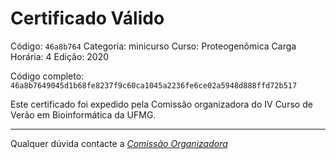 # Certificado Válido

Código: `46a8b764`
Categoria: minicurso
Curso: Proteogenômica
Carga Horária: 4
Edição: 2020


Código completo: `46a8b7649045d1b68fe8237f9c60ca1045a2236fe6ce02a5948d888ffd72b517`


Este certificado foi expedido pela Comissão organizadora do IV Curso de Verão em Bioinformática da UFMG.

----

Qualquer dúvida contacte a [_Comissão Organizadora_](<mailto:cursobioinfoufmg@gmail.com$subject=[Certificados]>)

